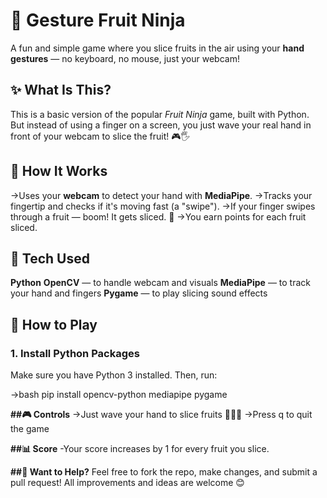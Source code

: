 # 🍉 Gesture Fruit Ninja

A fun and simple game where you slice fruits in the air using your **hand gestures** — no keyboard, no mouse, just your webcam!


## ✨ What Is This?

This is a basic version of the popular *Fruit Ninja* game, built with Python.  
But instead of using a finger on a screen, you just wave your real hand in front of your webcam to slice the fruit! 🎮🖐️

## 📸 How It Works

->Uses your **webcam** to detect your hand with **MediaPipe**.
->Tracks your fingertip and checks if it's moving fast (a "swipe").
->If your finger swipes through a fruit — boom! It gets sliced. 🍓
->You earn points for each fruit sliced.


## 🧱 Tech Used

**Python**
**OpenCV** — to handle webcam and visuals
**MediaPipe** — to track your hand and fingers
**Pygame** — to play slicing sound effects


## 🚀 How to Play

### 1. Install Python Packages
Make sure you have Python 3 installed. Then, run:

->bash
  pip install opencv-python mediapipe pygame

**##🎮 Controls**
->Just wave your hand to slice fruits 🍇🍌🥝
->Press q to quit the game

**##📊 Score**
-Your score increases by 1 for every fruit you slice.

**##🙌 Want to Help?**
Feel free to fork the repo, make changes, and submit a pull request!
All improvements and ideas are welcome 😊

